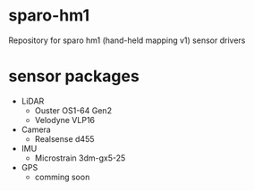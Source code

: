 # sparo-hm1
Repository for sparo hm1 (hand-held mapping v1) sensor drivers

# sensor packages
* LiDAR
    * Ouster OS1-64 Gen2
    * Velodyne VLP16
* Camera
    * Realsense d455
* IMU
    * Microstrain 3dm-gx5-25
* GPS
    * comming soon
